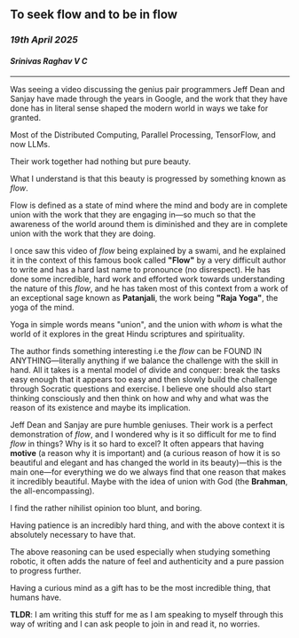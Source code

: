 ## To seek flow and to be in flow

### *19th April 2025*
#### *Srinivas Raghav V C*
---

Was seeing a video discussing the genius pair programmers Jeff Dean and Sanjay have made through the years in Google, and the work that they have done has in literal sense shaped the modern world in ways we take for granted.

Most of the Distributed Computing, Parallel Processing, TensorFlow, and now LLMs.

Their work together had nothing but pure beauty.

What I understand is that this beauty is progressed by something known as _flow_.

Flow is defined as a state of mind where the mind and body are in complete union with the work that they are engaging in—so much so that the awareness of the world around them is diminished and they are in complete union with the work that they are doing.

I once saw this video of _flow_ being explained by a swami, and he explained it in the context of this famous book called **"Flow"** by a very difficult author to write and has a hard last name to pronounce (no disrespect). He has done some incredible, hard work and efforted work towards understanding the nature of this _flow_, and he has taken most of this context from a work of an exceptional sage known as **Patanjali**, the work being **"Raja Yoga"**, the yoga of the mind.

Yoga in simple words means "union", and the union with _whom_ is what the world of it explores in the great Hindu scriptures and spirituality.

The author finds something interesting i.e the _flow_ can be FOUND IN ANYTHING—literally anything if we balance the challenge with the skill in hand. All it takes is a mental model of divide and conquer: break the tasks easy enough that it appears too easy and then slowly build the challenge through Socratic questions and exercise. I believe one should also start thinking consciously and then think on how and why and what was the reason of its existence and maybe its implication.

Jeff Dean and Sanjay are pure humble geniuses. Their work is a perfect demonstration of _flow_, and I wondered why is it so difficult for me to find _flow_ in things? Why is it so hard to excel? It often appears that having **motive** (a reason why it is important) and (a curious reason of how it is so beautiful and elegant and has changed the world in its beauty)—this is the main one—for everything we do we always find that one reason that makes it incredibly beautiful. Maybe with the idea of union with God (the **Brahman**, the all-encompassing).

I find the rather nihilist opinion too blunt, and boring.

Having patience is an incredibly hard thing, and with the above context it is absolutely necessary to have that.  

The above reasoning can be used especially when studying something robotic, it often adds the nature of feel and authenticity and a pure passion to progress further.

Having a curious mind as a gift has to be the most incredible thing, that humans have.

**TLDR**: I am writing this stuff for me as I am speaking to myself through this way of writing and I can ask people to join in and read it, no worries.
